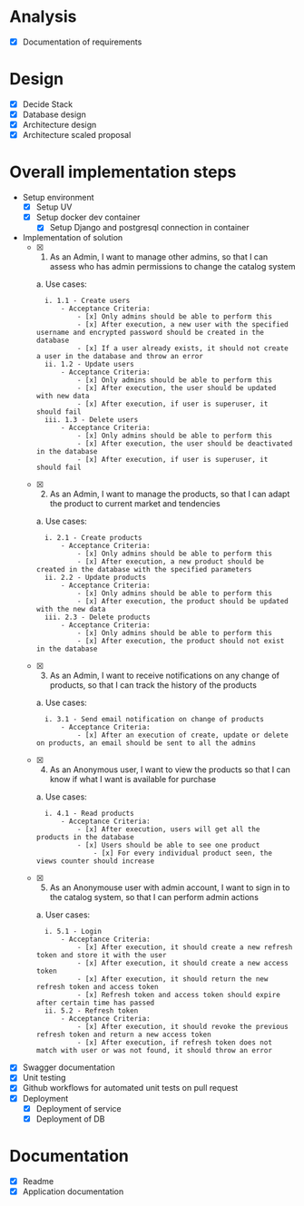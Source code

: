 # Analysis
- [x] Documentation of requirements

# Design
- [x] Decide Stack
- [x] Database design
- [x] Architecture design
- [x] Architecture scaled proposal

# Overall implementation steps
- Setup environment
    - [x] Setup UV
    - [x] Setup docker dev container 
        - [x] Setup Django and postgresql connection in container
- Implementation of solution
    - [x] 1. As an Admin, I want to manage other admins, so that I can assess who has admin permissions  to change the catalog system

        a. Use cases:

            i. 1.1 - Create users
                - Acceptance Criteria:
                    - [x] Only admins should be able to perform this
                    - [x] After execution, a new user with the specified username and encrypted password should be created in the database
                    - [x] If a user already exists, it should not create a user in the database and throw an error
            ii. 1.2 - Update users
                - Acceptance Criteria:
                    - [x] Only admins should be able to perform this
                    - [x] After execution, the user should be updated with new data
                    - [x] After execution, if user is superuser, it should fail
            iii. 1.3 - Delete users
                - Acceptance Criteria:
                    - [x] Only admins should be able to perform this
                    - [x] After execution, the user should be deactivated in the database
                    - [x] After execution, if user is superuser, it should fail
    - [x] 2. As an Admin, I want to manage the products, so that I can adapt the product to current market and tendencies

        a. Use cases:

            i. 2.1 - Create products
                - Acceptance Criteria:
                    - [x] Only admins should be able to perform this
                    - [x] After execution, a new product should be created in the database with the specified parameters
            ii. 2.2 - Update products
                - Acceptance Criteria:
                    - [x] Only admins should be able to perform this
                    - [x] After execution, the product should be updated with the new data
            iii. 2.3 - Delete products
                - Acceptance Criteria:
                    - [x] Only admins should be able to perform this
                    - [x] After execution, the product should not exist in the database
    - [x] 3. As an Admin, I want to receive notifications on any change of products, so that I can track the history of the products

        a. Use cases:

            i. 3.1 - Send email notification on change of products
                - Acceptance Criteria:
                    - [x] After an execution of create, update or delete on products, an email should be sent to all the admins
    - [x] 4. As an Anonymous user, I want to view the products so that I can know if what I want is available for purchase

        a. Use cases:

            i. 4.1 - Read products
                - Acceptance Criteria:
                    - [x] After execution, users will get all the products in the database
                    - [x] Users should be able to see one product
                        - [x] For every individual product seen, the views counter should increase
    - [x] 5. As an Anonymouse user with admin account, I want to sign in to the catalog system, so that I can perform admin actions

        a. User cases:

            i. 5.1 - Login
                - Acceptance Criteria:
                    - [x] After execution, it should create a new refresh token and store it with the user
                    - [x] After execution, it should create a new access token
                    - [x] After execution, it should return the new refresh token and access token
                    - [x] Refresh token and access token should expire after certain time has passed
            ii. 5.2 - Refresh token
                - Acceptance Criteria:
                    - [x] After execution, it should revoke the previous refresh token and return a new access token
                    - [x] After execution, if refresh token does not match with user or was not found, it should throw an error
- [x] Swagger documentation
- [x] Unit testing
- [x] Github workflows for automated unit tests on pull request
- [x] Deployment
    - [x] Deployment of service
    - [x] Deployment of DB
    
# Documentation
- [x] Readme
- [x] Application documentation